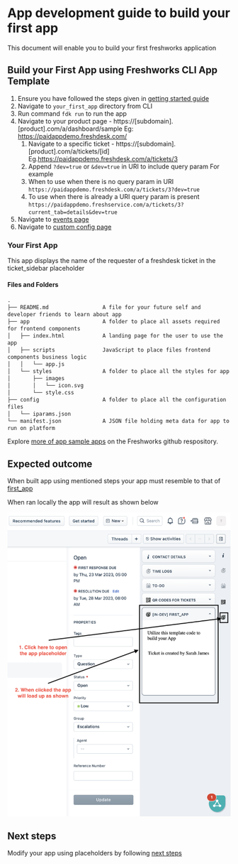 # App development guide to build your first app

This document will enable you to build your first freshworks application

## Build your First App using Freshworks CLI App Template

1. Ensure you have followed the steps given in [getting started guide](getting-started.md)
2. Navigate to `your_first_app` directory from CLI  
3. Run command `fdk run` to run the app
4. Navigate to your product page - https://[subdomain].[product].com/a/dashboard/sample Eg: https://paidappdemo.freshdesk.com/ 
   1. Navigate to a specific ticket - https://[subdomain].[product].com/a/tickets/[id] Eg.https://paidappdemo.freshdesk.com/a/tickets/3
   2. Append `?dev=true` or `&dev=true` in URI to include query param For example
   3. When to use when there is no query param in URI
    `https://paidappdemo.freshdesk.com/a/tickets/3?dev=true`
   4. To use when there is already a URI query param is present 
    `https://paidappdemo.freshservice.com/a/tickets/3?current_tab=details&dev=true` 
5. Navigate to [events page](http://localhost:10001/web/test)
6. Navigate to [custom config page](http://localhost:10001/custom_configs)

### Your First App

This app displays the name of the requester of a freshdesk ticket in the ticket_sidebar placeholder

#### Files and Folders
    .
    ├── README.md                 A file for your future self and developer friends to learn about app
    ├── app                       A folder to place all assets required for frontend components
    │   ├── index.html            A landing page for the user to use the app
    │   ├── scripts               JavaScript to place files frontend components business logic
    │   │   └── app.js
    │   └── styles                A folder to place all the styles for app
    │       ├── images
    │       │   └── icon.svg
    │       └── style.css
    ├── config                    A folder to place all the configuration files
    │   └── iparams.json
    └── manifest.json             A JSON file holding meta data for app to run on platform

Explore [more of app sample apps](https://community.developers.freshworks.com/t/freshworks-sample-apps/3604) on the Freshworks github respository.

## Expected outcome

When built app using mentioned steps your app must resemble to that of [first_app](../apps/first_app/)

When ran locally the app will result as shown below

![First App placeholder](../assets/first-app.png)

## Next steps

Modify your app using placeholders by following [next steps](next-steps.md)
